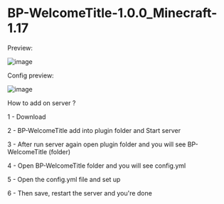 # BP-WelcomeTitle-1.0.0_Minecraft-1.17

Preview:

![image](https://user-images.githubusercontent.com/70117557/138681411-c7441b13-0d5a-4c91-abc8-aa1b8c13f69d.png)


Config preview:

![image](https://user-images.githubusercontent.com/70117557/138681549-cea2e231-fcd9-4650-b60c-bc3c438feed4.png)


How to add on server ?

1 - Download

2 - BP-WelcomeTitle add into plugin folder and Start server

3 - After run server again open plugin folder and you will see BP-WelcomeTitle (folder)

4 - Open BP-WelcomeTitle folder and you will see config.yml

5 - Open the config.yml file and set up

6 - Then save, restart the server and you're done
